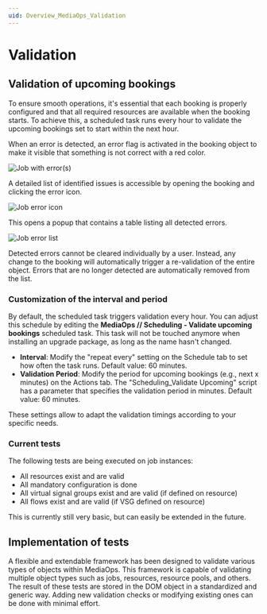 ```yaml
---
uid: Overview_MediaOps_Validation
---
```


# Validation

## Validation of upcoming bookings

To ensure smooth operations, it's essential that each booking is properly configured and that all required resources are available when the booking starts. To achieve this, a scheduled task runs every hour to validate the upcoming bookings set to start within the next hour.

When an error is detected, an error flag is activated in the booking object to make it visible that something is not correct with a red color.

![Job with error(s)](~/dataminer-overview/images/MediaOps_validation_error_job.png)

A detailed list of identified issues is accessible by opening the booking and clicking the error icon.

![Job error icon](~/dataminer-overview/images/MediaOps_validation_error_icon.png)

This opens a popup that contains a table listing all detected errors.

![Job error list](~/dataminer-overview/images/MediaOps_validation_error_list.png)

Detected errors cannot be cleared individually by a user. Instead, any change to the booking will automatically trigger a re-validation of the entire object. Errors that are no longer detected are automatically removed from the list.

### Customization of the interval and period

By default, the scheduled task triggers validation every hour. You can adjust this schedule by editing the **MediaOps // Scheduling - Validate upcoming bookings** scheduled task. This task will not be touched anymore when installing an upgrade package, as long as the name hasn't changed.

- **Interval**: Modify the "repeat every" setting on the Schedule tab to set how often the task runs. Default value: 60 minutes.
- **Validation Period**: Modify the period for upcoming bookings (e.g., next x minutes) on the Actions tab. The "Scheduling_Validate Upcoming" script has a parameter that specifies the validation period in minutes. Default value: 60 minutes.

These settings allow to adapt the validation timings according to your specific needs.

### Current tests

The following tests are being executed on job instances:

- All resources exist and are valid
- All mandatory configuration is done
- All virtual signal groups exist and are valid (if defined on resource)
- All flows exist and are valid (if VSG defined on resource)

This is currently still very basic, but can easily be extended in the future.

## Implementation of tests

A flexible and extendable framework has been designed to validate various types of objects within MediaOps. This framework is capable of validating multiple object types such as jobs, resources, resource pools, and others. The result of these tests are stored in the DOM object in a standardized and generic way. Adding new validation checks or modifying existing ones can be done with minimal effort.
